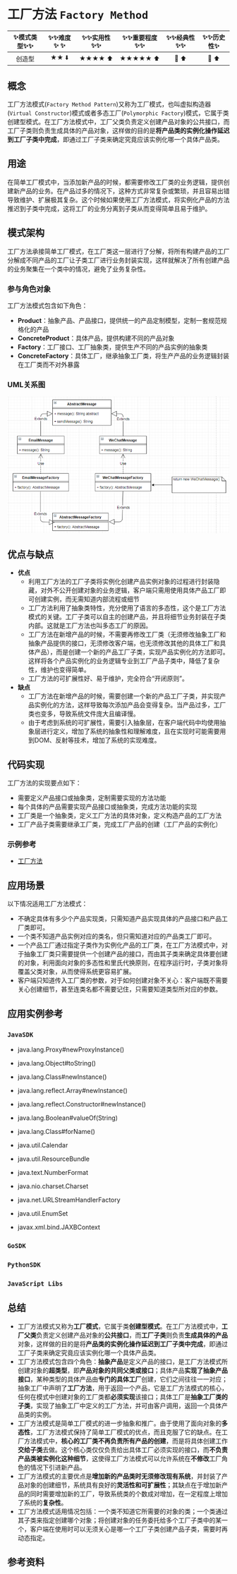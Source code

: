 # 工厂方法 `Factory Method`

| :sparkles:模式类型:sparkles::sparkles:|:sparkles::sparkles:难度:sparkles:  :sparkles: | :sparkles::sparkles:实用性:sparkles::sparkles: | :sparkles::sparkles:重要程度:sparkles::sparkles: |  :sparkles::sparkles:经典性:sparkles::sparkles: | :sparkles::sparkles:历史性:sparkles: |
| :----------------------------------------: | :-----------------------------------------------: | :-------------------------------------------------: | :----------------------------------------------------: | :--------------------------------------------------: | :--------------------------------------: |
|          创造型                                  |                ★★ :arrow_down:                 |                  ★★★★ :arrow_up:                   |                    ★★★★★ :arrow_up:                    |              :green_heart:  :arrow_up:               |        :green_heart:  :arrow_up:         |

## 概念
工厂方法模式(`Factory Method Pattern`)又称为工厂模式，也叫虚拟构造器(`Virtual Constructor`)模式或者多态工厂(`Polymorphic Factory`)模式，它属于类创建型模式。在工厂方法模式中，工厂父类负责定义创建产品对象的公共接口，而工厂子类则负责生成具体的产品对象，这样做的目的是**将产品类的实例化操作延迟到工厂子类中完成**，即通过工厂子类来确定究竟应该实例化哪一个具体产品类。

## 用途
在简单工厂模式中，当添加新产品的时候，都需要修改工厂类的业务逻辑，提供创建新产品的业务。在产品过多的情况下，这种方式非常复杂或繁琐，并且容易出错导致维护、扩展极其复杂。这个时候如果使用工厂方法模式，将实例化产品的方法推迟到子类中完成，这将工厂的业务分离到子类从而变得简单且易于维护。


## 模式架构
工厂方法承接简单工厂模式，在工厂类这一层进行了分解，将所有构建产品的工厂分解成不同产品的工厂让子类工厂进行业务封装实现，这样就解决了所有创建产品的业务聚集在一个类中的情况，避免了业务复杂性。


### 参与角色对象
工厂方法模式包含如下角色：
+ **Product**：抽象产品、产品接口，提供统一的产品定制模型，定制一套规范规格化的产品
+ **ConcreteProduct**：具体产品，提供构建不同的产品对象
+ **Factory**：工厂接口、工厂抽象类，提供生产不同的产品实例的抽象类
+ **ConcreteFactory**：具体工厂，继承抽象工厂类，将生产产品的业务逻辑封装在工厂类而不对外暴露


### UML关系图

![1538821418543](../../.images/1538821418543.png)

## 优点与缺点
+ **优点**
	- 利用工厂方法的工厂子类将实例化创建产品实例对象的过程进行封装隐藏，对外不公开创建对象的业务逻辑，客户端只需用使用具体产品工厂即可创建实例，而无需知道内部流程或细节
	- 工厂方法利用了抽象类特性，充分使用了语言的多态性，这个是工厂方法模式的关键。工厂子类可以自主的创建产品，并且将细节业务封装在子类内部。这就是工厂方法也叫多态工厂的原因。
	- 工厂方法在新增产品的时候，不需要再修改工厂类（无须修改抽象工厂和抽象产品提供的接口，无须修改客户端，也无须修改其他的具体工厂和具体产品），而是创建一个新的产品工厂子类，实现产品实例化的方法即可。这样将各个产品实例化的业务逻辑专业到工厂产品子类中，降低了复杂性，维护也变得简单。
	- 工厂方法的可扩展性好、易于维护，完全符合“开闭原则”。
+ **缺点**
	- 工厂方法在新增产品的时候，需要创建一个新的产品工厂子类，并实现产品实例化的方法，这样导致每次添加产品会变得复杂。当产品过多，工厂类也变多，导致系统文件庞大且编译慢。
	- 由于考虑到系统的可扩展性，需要引入抽象层，在客户端代码中均使用抽象层进行定义，增加了系统的抽象性和理解难度，且在实现时可能需要用到DOM、反射等技术，增加了系统的实现难度。

## 代码实现
工厂方法的实现要点如下：
+ 需要定义产品接口或抽象类，定制需要实现的方法功能
+ 每个具体的产品需要实现产品接口或抽象类，完成方法功能的实现
+ 工厂类是一个抽象类，定义工厂方法的具体对象，定义构造产品的工厂方法
+ 工厂产品子类需要继承工厂类，完成工厂产品的创建（工厂产品的实例化）

### 示例参考
+ [工厂方法](./java/io/github/hooj0/factorymethod/support/)


## 应用场景
以下情况适用工厂方法模式：
+ 不确定具体有多少个产品实现类，只需知道产品实现具体的产品接口和产品工厂类即可。
+ 一个类不知道产品实例对应的类名，但只需知道对应的产品类工厂即可。
+ 一个产品工厂通过指定子类作为实例化产品的工厂类，在工厂方法模式中，对于抽象工厂类只需要提供一个创建产品的接口，而由其子类来确定具体要创建的对象，利用面向对象的多态性和里氏代换原则，在程序运行时，子类对象将覆盖父类对象，从而使得系统更容易扩展。
+ 客户端只知道传入工厂类的参数，对于如何创建对象不关心：客户端既不需要关心创建细节，甚至连类名都不需要记住，只需要知道类型所对应的参数。


## 应用实例参考

### `JavaSDK` 
+ java.lang.Proxy#newProxyInstance()
+ java.lang.Object#toString()
+ java.lang.Class#newInstance()
+ java.lang.reflect.Array#newInstance()
+ java.lang.reflect.Constructor#newInstance()
+ java.lang.Boolean#valueOf(String)
+ java.lang.Class#forName()

+ java.util.Calendar
+ java.util.ResourceBundle
+ java.text.NumberFormat
+ java.nio.charset.Charset
+ java.net.URLStreamHandlerFactory
+ java.util.EnumSet
+ javax.xml.bind.JAXBContext

### `GoSDK`

### `PythonSDK`

### `JavaScript Libs`



## 总结
+ 工厂方法模式又称为**工厂模式**，它属于类**创建型模式**。在工厂方法模式中，**工厂父类**负责定义创建产品对象的**公共接口**，而**工厂子类**则负责**生成具体的产品**对象，这样做的目的是将**产品类的实例化操作延迟到工厂子类中完成**，即通过工厂子类来确定究竟应该实例化哪一个具体产品类。
+ 工厂方法模式包含四个角色：**抽象产品**是定义产品的接口，是工厂方法模式所创建对象的**超类型**，即**产品对象的共同父类或接口**；具体产品**实现了抽象产品接口**，某种类型的具体产品由**专门的具体工厂**创建，它们之间往往一一对应；抽象工厂中声明了**工厂方法**，用于返回一个产品，它是工厂方法模式的核心，任何在模式中创建对象的工厂类都**必须实现**该接口；具体工厂是**抽象工厂类的子类**，实现了抽象工厂中定义的工厂方法，并可由客户调用，返回一个具体产品类的实例。
+ 工厂方法模式是简单工厂模式的进一步抽象和推广。由于使用了面向对象的**多态性**，工厂方法模式保持了简单工厂模式的优点，而且克服了它的缺点。在工厂方法模式中，**核心的工厂类不再负责所有产品的创建**，而是将具体创建工作**交给子类**去做。这个核心类仅仅负责给出具体工厂必须实现的接口，而**不负责产品类被实例化这种细节**，这使得工厂方法模式可以允许系统在**不修改**工厂角色的情况下引进新产品。
+ 工厂方法模式的主要优点是**增加新的产品类时无须修改现有系统**，并封装了产品对象的创建细节，系统具有良好的**灵活性和可扩展性**；其缺点在于增加新产品的同时需要增加新的工厂，导致系统类的个数成对增加，在一定程度上增加了系统的**复杂性**。
+ 工厂方法模式适用情况包括：一个类不知道它所需要的对象的类；一个类通过其子类来指定创建哪个对象；将创建对象的任务委托给多个工厂子类中的某一个，客户端在使用时可以无须关心是哪一个工厂子类创建产品子类，需要时再动态指定。


## 参考资料





